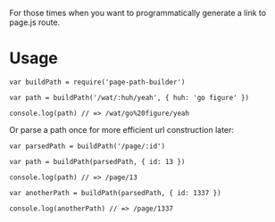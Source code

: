 
For those times when you want to programmatically generate a link to page.js route.

Usage
=======

	var buildPath = require('page-path-builder')

	var path = buildPath('/wat/:huh/yeah', { huh: 'go figure' })

	console.log(path) // => /wat/go%20figure/yeah

Or parse a path once for more efficient url construction later:

	var parsedPath = buildPath('/page/:id')

	var path = buildPath(parsedPath, { id: 13 })

	console.log(path) // => /page/13

	var anotherPath = buildPath(parsedPath, { id: 1337 })

	console.log(anotherPath) // => /page/1337

